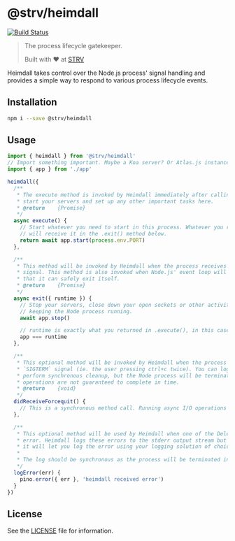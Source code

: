 # @strv/heimdall

[![Build Status][ci-badge]][ci-url]

> The process lifecycle gatekeeper.
>
> Built with ❤️ at [STRV][strv-home]

Heimdall takes control over the Node.js process' signal handling and provides a simple way to respond to various process lifecycle events.

## Installation

```sh
npm i --save @strv/heimdall
```

## Usage

```js
import { heimdall } from '@strv/heimdall'
// Import something important. Maybe a Koa server? Or Atlas.js instance?
import { app } from './app'

heimdall({
  /**
   * The execute method is invoked by Heimdall immediately after calling `heimdall()`. You can
   * start your servers and set up any other important tasks here.
   * @return    {Promise}
   */
  async execute() {
    // Start whatever you need to start in this process. Whatever you return from this function, you
    // will receive it in the .exit() method below.
    return await app.start(process.env.PORT)
  },

  /**
   * This method will be invoked by Heimdall when the process receives a `SIGINT` or `SIGTERM`
   * signal. This method is also invoked when Node.js' event loop will empty and Node determines
   * that it can safely exit itself.
   * @return    {Promise}
   */
  async exit({ runtime }) {
    // Stop your servers, close down your open sockets or other activities that might be
    // keeping the Node process running.
    await app.stop()

    // runtime is exactly what you returned in .execute(), in this case it is the Koa instance
    app === runtime
  },

  /**
   * This optional method will be invoked by Heimdall when the process receives a second `SIGINT` or
   * `SIGTERM` signal (ie. the user pressing ctrl+c twice). You can log something to the console or
   * perform synchronous cleanup, but the Node process will be terminated shortly and any async I/O
   * operations are not guaranteed to complete in time.
   * @return    {void}
   */
  didReceiveForcequit() {
    // This is a synchronous method call. Running async I/O operations is not guaranteed to work.
  },

  /**
   * This optional method will be used by Heimdall when one of the Delegate's methods throws an
   * error. Heimdall logs these errors to the stderr output stream but if you implement this method,
   * it will let you log the error using your logging solution of choice.
   *
   * The log should be synchronous as the process will be terminated in the next event loop.
   */
  logError(err) {
    pino.error({ err }, 'heimdall received error')
  }
})
```

## License

See the [LICENSE](LICENSE) file for information.

[strv-home]: https://www.strv.com
[ci-badge]: https://github.com/strvcom/heimdall/workflows/Continuous%20Integration/badge.svg
[ci-url]: https://travis-ci.com/strvcom/heimdall
